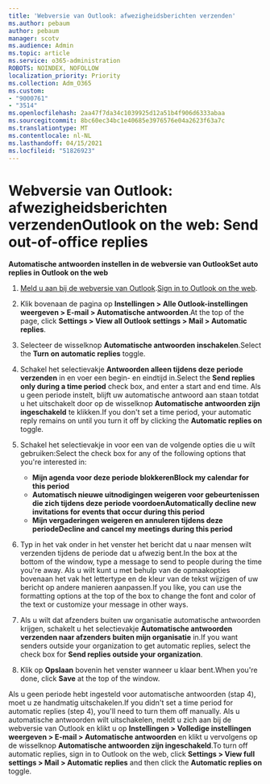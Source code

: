 ```yaml
---
title: 'Webversie van Outlook: afwezigheidsberichten verzenden'
ms.author: pebaum
author: pebaum
manager: scotv
ms.audience: Admin
ms.topic: article
ms.service: o365-administration
ROBOTS: NOINDEX, NOFOLLOW
localization_priority: Priority
ms.collection: Adm_O365
ms.custom:
- "9000761"
- "3514"
ms.openlocfilehash: 2aa47f7da34c1039925d12a51b4f906d6333abaa
ms.sourcegitcommit: 8bc60ec34bc1e40685e3976576e04a2623f63a7c
ms.translationtype: MT
ms.contentlocale: nl-NL
ms.lasthandoff: 04/15/2021
ms.locfileid: "51826923"
---
```

# <a name="outlook-on-the-web-send-out-of-office-replies"></a><span data-ttu-id="a0f1a-102">Webversie van Outlook: afwezigheidsberichten verzenden</span><span class="sxs-lookup"><span data-stu-id="a0f1a-102">Outlook on the web: Send out-of-office replies</span></span>

<span data-ttu-id="a0f1a-103">**Automatische antwoorden instellen in de webversie van Outlook**</span><span class="sxs-lookup"><span data-stu-id="a0f1a-103">**Set auto replies in Outlook on the web**</span></span>

1. <span data-ttu-id="a0f1a-104">[Meld u aan bij de webversie van Outlook](https://support.office.com/article/how-to-sign-in-to-outlook-on-the-web-763fab4d-0138-4814-b450-37fc286bcb79).</span><span class="sxs-lookup"><span data-stu-id="a0f1a-104">[Sign in to Outlook on the web](https://support.office.com/article/how-to-sign-in-to-outlook-on-the-web-763fab4d-0138-4814-b450-37fc286bcb79).</span></span>

2. <span data-ttu-id="a0f1a-105">Klik bovenaan de pagina op **Instellingen > Alle Outlook-instellingen weergeven > E-mail > Automatische antwoorden**.</span><span class="sxs-lookup"><span data-stu-id="a0f1a-105">At the top of the page, click **Settings > View all Outlook settings > Mail > Automatic replies**.</span></span>

3. <span data-ttu-id="a0f1a-106">Selecteer de wisselknop **Automatische antwoorden inschakelen**.</span><span class="sxs-lookup"><span data-stu-id="a0f1a-106">Select the **Turn on automatic replies** toggle.</span></span>

4. <span data-ttu-id="a0f1a-107">Schakel het selectievakje **Antwoorden alleen tijdens deze periode verzenden** in en voer een begin- en eindtijd in.</span><span class="sxs-lookup"><span data-stu-id="a0f1a-107">Select the **Send replies only during a time period** check box, and enter a start and end time.</span></span> <span data-ttu-id="a0f1a-108">Als u geen periode instelt, blijft uw automatische antwoord aan staan totdat u het uitschakelt door op de wisselknop **Automatische antwoorden zijn ingeschakeld** te klikken.</span><span class="sxs-lookup"><span data-stu-id="a0f1a-108">If you don't set a time period, your automatic reply remains on until you turn it off by clicking the **Automatic replies on** toggle.</span></span>

5. <span data-ttu-id="a0f1a-109">Schakel het selectievakje in voor een van de volgende opties die u wilt gebruiken:</span><span class="sxs-lookup"><span data-stu-id="a0f1a-109">Select the check box for any of the following options that you're interested in:</span></span>
    - <span data-ttu-id="a0f1a-110">**Mijn agenda voor deze periode blokkeren**</span><span class="sxs-lookup"><span data-stu-id="a0f1a-110">**Block my calendar for this period**</span></span>
    - <span data-ttu-id="a0f1a-111">**Automatisch nieuwe uitnodigingen weigeren voor gebeurtenissen die zich tijdens deze periode voordoen**</span><span class="sxs-lookup"><span data-stu-id="a0f1a-111">**Automatically decline new invitations for events that occur during this period**</span></span>
    - <span data-ttu-id="a0f1a-112">**Mijn vergaderingen weigeren en annuleren tijdens deze periode**</span><span class="sxs-lookup"><span data-stu-id="a0f1a-112">**Decline and cancel my meetings during this period**</span></span>

6. <span data-ttu-id="a0f1a-113">Typ in het vak onder in het venster het bericht dat u naar mensen wilt verzenden tijdens de periode dat u afwezig bent.</span><span class="sxs-lookup"><span data-stu-id="a0f1a-113">In the box at the bottom of the window, type a message to send to people during the time you're away.</span></span> <span data-ttu-id="a0f1a-114">Als u wilt kunt u met behulp van de opmaakopties bovenaan het vak het lettertype en de kleur van de tekst wijzigen of uw bericht op andere manieren aanpassen.</span><span class="sxs-lookup"><span data-stu-id="a0f1a-114">If you like, you can use the formatting options at the top of the box to change the font and color of the text or customize your message in other ways.</span></span>

7. <span data-ttu-id="a0f1a-115">Als u wilt dat afzenders buiten uw organisatie automatische antwoorden krijgen, schakelt u het selectievakje **Automatische antwoorden verzenden naar afzenders buiten mijn organisatie** in.</span><span class="sxs-lookup"><span data-stu-id="a0f1a-115">If you want senders outside your organization to get automatic replies, select the check box for **Send replies outside your organization**.</span></span>

8. <span data-ttu-id="a0f1a-116">Klik op **Opslaan** bovenin het venster wanneer u klaar bent.</span><span class="sxs-lookup"><span data-stu-id="a0f1a-116">When you're done, click **Save** at the top of the window.</span></span>

<span data-ttu-id="a0f1a-117">Als u geen periode hebt ingesteld voor automatische antwoorden (stap 4), moet u ze handmatig uitschakelen.</span><span class="sxs-lookup"><span data-stu-id="a0f1a-117">If you didn't set a time period for automatic replies (step 4), you'll need to turn them off manually.</span></span> <span data-ttu-id="a0f1a-118">Als u automatische antwoorden wilt uitschakelen, meldt u zich aan bij de webversie van Outlook en klikt u op **Instellingen > Volledige instellingen weergeven > E-mail > Automatische antwoorden** en klikt u vervolgens op de wisselknop **Automatische antwoorden zijn ingeschakeld**.</span><span class="sxs-lookup"><span data-stu-id="a0f1a-118">To turn off automatic replies, sign in to Outlook on the web, click **Settings > View full settings > Mail > Automatic replies** and then click the **Automatic replies on** toggle.</span></span>
